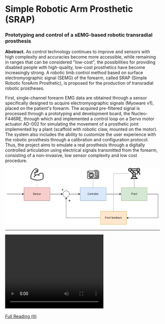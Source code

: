 # Simple Robotic Arm Prosthetic (SRAP)
### Prototyping and control of a sEMG-based robotic transradial prosthesis

**Abstract.** As control technology continues to improve and sensors with high complexity and accuracies become more accessible, while remaining in ranges that can be considered "low-cost", the possibilities for providing disabled people with high-quality, low-cost prosthetics have become increasingly strong. A robotic limb control method based on surface electromyographic signal (SEMG) of the forearm, called SRAP (Simple Robotic foreArm Prosthetic), is proposed for the production of transradial robotic prostheses. 

First, single-channel forearm EMG data are obtained through a sensor specifically designed to acquire electromyographic signals (Myoware v1), placed on the patient's forearm. The acquired pre-filtered signal is processed through a prototyping and development board, the Nucleo-F446RE, through which and implemented a control loop on a Servo motor actuator AD-002 for simulating the movement of a prosthetic joint implemented by a plant (scaffold with robotic claw, mounted on the motor). The system also includes the ability to customize the user experience with the robotic prosthesis through a calibration and configuration protocol. Thus, the project aims to emulate a real prosthesis through a digitally controlled articulation using electrical signals transmitted from the forearm, consisting of a non-invasive, low sensor complexity and low cost procedure. 

![schema](schema.jpg)

---

<video width="320" height="240" controls>
  <source src="[movie.mp4](https://user-images.githubusercontent.com/45271396/202867532-23d5c099-6542-4566-9b85-80e460eeab35.mp4)" type="video/mp4">
</video> 


[Full Reading (it)](Relazione%20SRAP.pdf)
